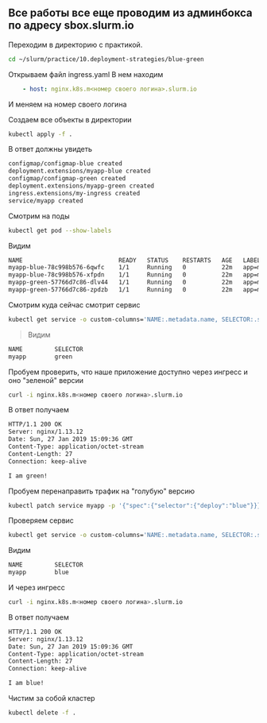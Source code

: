 ## Все работы все еще проводим из админбокса по адресу sbox.slurm.io

Переходим в директорию с практикой.
```bash
cd ~/slurm/practice/10.deployment-strategies/blue-green
```

Открываем файл ingress.yaml
В нем находим
```yaml
    - host: nginx.k8s.m<номер своего логина>.slurm.io
```
И меняем на номер своего логина

Создаем все объекты в директории
```bash
kubectl apply -f .
```
В ответ должны увидеть
```bash
configmap/configmap-blue created
deployment.extensions/myapp-blue created
configmap/configmap-green created
deployment.extensions/myapp-green created
ingress.extensions/my-ingress created
service/myapp created
```
Смотрим на поды
```bash
kubectl get pod --show-labels
```
Видим
```bash
NAME                           READY   STATUS    RESTARTS   AGE   LABELS
myapp-blue-78c998b576-6qwfc    1/1     Running   0          22m   app=myapp,deploy=blue
myapp-blue-78c998b576-xfpdn    1/1     Running   0          22m   app=myapp,deploy=blue
myapp-green-57766d7c86-dlv44   1/1     Running   0          22m   app=myapp,deploy=green
myapp-green-57766d7c86-zpdzb   1/1     Running   0          22m   app=myapp,deploy=green
```
Смотрим куда сейчас смотрит сервис
```bash
kubectl get service -o custom-columns='NAME:.metadata.name, SELECTOR:.spec.selector.deploy'
```
> Видим
```bash
NAME         SELECTOR
myapp        green
```
Пробуем проверить, что наше приложение доступно через ингресс
и оно "зеленой" версии
```bash
curl -i nginx.k8s.m<номер своего логина>.slurm.io
```
В ответ получаем
```bash
HTTP/1.1 200 OK
Server: nginx/1.13.12
Date: Sun, 27 Jan 2019 15:09:36 GMT
Content-Type: application/octet-stream
Content-Length: 27
Connection: keep-alive

I am green!
```

Пробуем перенаправить трафик на "голубую" версию
```bash
kubectl patch service myapp -p '{"spec":{"selector":{"deploy":"blue"}}}'
```
Проверяем сервис
```bash
kubectl get service -o custom-columns='NAME:.metadata.name, SELECTOR:.spec.selector.deploy'
```
Видим
```bash
NAME         SELECTOR
myapp        blue
```
И через ингресс
```bash
curl -i nginx.k8s.m<номер своего логина>.slurm.io
```
В ответ получаем
```bash
HTTP/1.1 200 OK
Server: nginx/1.13.12
Date: Sun, 27 Jan 2019 15:09:36 GMT
Content-Type: application/octet-stream
Content-Length: 27
Connection: keep-alive

I am blue!
```

Чистим за собой кластер
```bash
kubectl delete -f .
```
